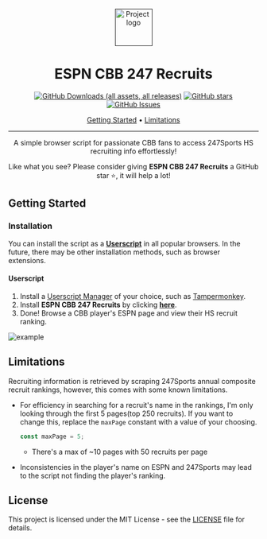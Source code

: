 <p align="center">
  <a href="" rel="noopener">
 <img width=75px height=75px src="https://github.com/asecco/espn-cbb-247-recruits/assets/40510223/53753258-6bfe-444f-af45-453a56f47fcc" alt="Project logo"></a>
</p>

<h1 align="center">ESPN CBB 247 Recruits</h1>

<div align="center">

  [![GitHub Downloads (all assets, all releases)](https://img.shields.io/github/downloads/asecco/espn-cbb-247-recruits/total?style=for-the-badge)](https://github.com/asecco/espn-cbb-247-recruits/releases/latest)
  [![GitHub stars](https://img.shields.io/github/stars/asecco/espn-cbb-247-recruits?style=for-the-badge)](https://github.com/asecco/espn-cbb-247-recruits/stargazers)
  [![GitHub Issues](https://img.shields.io/github/issues/asecco/espn-cbb-247-recruits.svg?style=for-the-badge)](https://github.com/asecco/espn-cbb-247-recruits/issues)

</div>

<p align="center">
  <a href="#getting-started">Getting Started</a> •
  <a href="#limitations">Limitations</a>
</p>

---

<p align="center"> A simple browser script for passionate CBB fans to access 247Sports HS recruiting info effortlessly!
  <br> 
</p>
  
<p align="center">Like what you see? Please consider giving <strong>ESPN CBB 247 Recruits</strong> a GitHub star ⭐, it will help a lot!</p>

## Getting Started
### Installation
You can install the script as a **[Userscript](https://en.wikipedia.org/wiki/Userscript)** in all popular browsers. In the future, there may be other installation methods, such as browser extensions.

#### Userscript
1. Install a [Userscript Manager](https://en.wikipedia.org/wiki/Userscript_manager) of your choice, such as [Tampermonkey](https://www.tampermonkey.net/).
2. Install **ESPN CBB 247 Recruits** by clicking **[here](https://github.com/asecco/espn-cbb-247-recruits/releases/latest/download/espn-cbb-247-recruits.user.js)**.
3. Done! Browse a CBB player's ESPN page and view their HS recruit ranking.

![example](https://github.com/asecco/espn-cbb-247-recruits/assets/40510223/f8ce2998-6135-402c-8bcf-36d0ac3dc889)

## Limitations
Recruiting information is retrieved by scraping 247Sports annual composite recruit rankings, however, this comes with some known limitations.
- For efficiency in searching for a recruit's name in the rankings, I'm only looking through the first 5 pages(top 250 recruits). If you want to change this, replace the `maxPage` constant with a value of your choosing.
    ```js
    const maxPage = 5;
    ```
    - There's a max of ~10 pages with 50 recruits per page

- Inconsistencies in the player's name on ESPN and 247Sports may lead to the script not finding the player's ranking.

## License
This project is licensed under the MIT License - see the [LICENSE](LICENSE) file for details.
